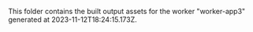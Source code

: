 This folder contains the built output assets for the worker "worker-app3" generated at 2023-11-12T18:24:15.173Z.